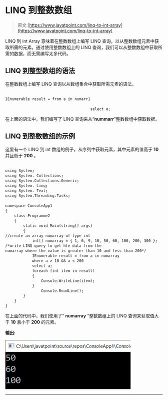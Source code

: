# LINQ 到整数数组

> 原文:[https://www.javatpoint.com/linq-to-int-array](https://www.javatpoint.com/linq-to-int-array)

LINQ 到 int Array 意味着在整数数组上编写 LINQ 查询，以从整数数组元素中获取所需的元素。通过使用整数数组上的 LINQ 查询，我们可以从整数数组中获取所需的数据，而无需编写太多代码。

## LINQ 到整型数组的语法

在整数数组上编写 LINQ 查询以从数组集合中获取所需元素的语法。

```

IEnumerable result = from a in numarr1

                                      select a; 
```

在上面的语法中，我们编写了 LINQ 查询来从“**nummarr**”整数数组中获取数据。

## LINQ 到整数数组的示例

这里有一个 LINQ 到 int 数组的例子，从序列中获取元素，其中元素的值高于 **10** 并且低于 **200** 。

```

using System;
using System. Collections;
using System.Collections.Generic;
using System. Linq;
using System. Text;
using System.Threading.Tasks;

namespace ConsoleApp1
{
    class Programme2
    {
        static void Main(string[] args)
        {
//create an array numarray of type int
            int[] numarray = { 1, 6, 9, 10, 50, 60, 100, 200, 300 };
/*write LINQ query to get hte data from the 
numarray where the value is greater than 10 and less than 200*/
            IEnumerable result = from a in numarray
            where a > 10 && a < 200
            select a;
            foreach (int item in result)
            {
                Console.WriteLine(item);
            }
                Console.ReadLine();
        }
    }
} 
```

在上面的代码中，我们使用了“ **numarray** ”整数数组上的 LINQ 查询来获取值大于 **10** 且小于 **200** 的元素。

**输出:**

![LINQ to Int Array](img/8666acd1a89bae97aebca5412f8d8731.png)

* * *